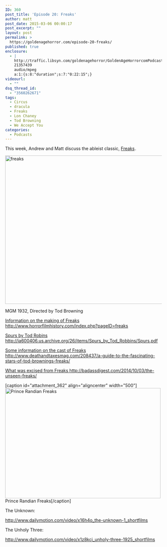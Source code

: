 ```yaml
---
ID: 360
post_title: 'Episode 20: Freaks'
author: matt
post_date: 2015-03-06 00:00:17
post_excerpt: ""
layout: post
permalink: >
  https://goldenagehorror.com/episode-20-freaks/
published: true
enclosure:
  - |
    http://traffic.libsyn.com/goldenagehorror/GoldenAgeHorrorcomPodcastEpisode20Freaks.mp3
    21357439
    audio/mpeg
    a:1:{s:8:"duration";s:7:"0:22:15";}
videourl:
  - ""
dsq_thread_id:
  - "3560262671"
tags:
  - Circus
  - dracula
  - Freaks
  - Lon Chaney
  - Tod Browning
  - We Accept You
categories:
  - Podcasts
---
```

This week, Andrew and Matt discuss the ableist classic, <a href="http://www.amazon.com/gp/product/B00027JYLC/ref=as_li_tl?ie=UTF8&amp;camp=1789&amp;creative=390957&amp;creativeASIN=B00027JYLC&amp;linkCode=as2&amp;tag=cthudice-20&amp;linkId=U2HVAPC3VM52UZ5E">Freaks</a><img style="border: none !important; margin: 0px !important;" src="http://ir-na.amazon-adsystem.com/e/ir?t=cthudice-20&amp;l=as2&amp;o=1&amp;a=B00027JYLC" alt="" width="1" height="1" border="0" />.

<img class="aligncenter size-full wp-image-361" src="http://goldenagehorror.com/wp-content/uploads/2015/03/freaks.jpg" alt="freaks" width="680" height="478" />

<!--more-->

MGM 1932, Directed by Tod Browning

<a href="http://www.horrorfilmhistory.com/index.php?pageID=freaks">Information on the making of Freaks http://www.horrorfilmhistory.com/index.php?pageID=freaks</a>

<a href="http://ia600406.us.archive.org/26/items/Spurs_by_Tod_Robbins/Spurs.pdf">Spurs by Tod Robins http://ia600406.us.archive.org/26/items/Spurs_by_Tod_Robbins/Spurs.pdf</a>

<a href="http://www.deathandtaxesmag.com/208437/a-guide-to-the-fascinating-stars-of-tod-brownings-freaks/">Some information on the cast of Freaks http://www.deathandtaxesmag.com/208437/a-guide-to-the-fascinating-stars-of-tod-brownings-freaks/</a>

<a href="http://badassdigest.com/2014/10/03/the-unseen-freaks/">What was excised from Freaks http://badassdigest.com/2014/10/03/the-unseen-freaks/</a>

[caption id="attachment_362" align="aligncenter" width="500"]<img class="size-full wp-image-362" src="http://goldenagehorror.com/wp-content/uploads/2015/03/Prince_Randian_Freaks_1932.jpg" alt="Prince Randian Freaks" width="500" height="355" /> Prince Randian Freaks[/caption]

The Unknown:

http://www.dailymotion.com/video/x16h4o_the-unknown-1_shortfilms

The Unholy Three:

http://www.dailymotion.com/video/x1z8kcj_unholy-three-1925_shortfilms